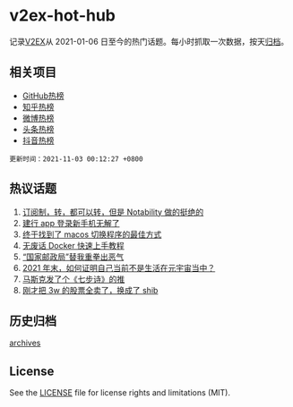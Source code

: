 # v2ex-hot-hub

 记录[V2EX](https://www.v2ex.com/)从 2021-01-06 日至今的热门话题。每小时抓取一次数据，按天[归档](archives)。
 
 ## 相关项目

- [GitHub热榜](https://github.com/lonnyzhang423/github-hot-hub)
- [知乎热榜](https://github.com/lonnyzhang423/zhihu-hot-hub)
- [微博热榜](https://github.com/lonnyzhang423/weibo-hot-hub)
- [头条热榜](https://github.com/lonnyzhang423/toutiao-hot-hub)
- [抖音热榜](https://github.com/lonnyzhang423/douyin-hot-hub)


 `更新时间：2021-11-03 00:12:27 +0800`

## 热议话题

1. [订阅制，转，都可以转，但是 Notability 做的挺绝的](https://www.v2ex.com/t/812296)
1. [建行 app 登录新手机无解了](https://www.v2ex.com/t/812314)
1. [终于找到了 macos 切换程序的最佳方式](https://www.v2ex.com/t/812330)
1. [无废话 Docker 快速上手教程](https://www.v2ex.com/t/812315)
1. [“国家邮政局”替我重拳出恶气](https://www.v2ex.com/t/812414)
1. [2021 年末，如何证明自己当前不是生活在元宇宙当中？](https://www.v2ex.com/t/812310)
1. [马斯克发了个《七步诗》的推](https://www.v2ex.com/t/812326)
1. [刚才把 3w 的股票全卖了，换成了 shib](https://www.v2ex.com/t/812464)

## 历史归档

[archives](archives)

## License

See the [LICENSE](LICENSE) file for license rights and limitations (MIT).
